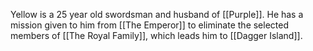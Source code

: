 Yellow is a 25 year old swordsman and husband of [[Purple]]. He has a mission given to him from [[The Emperor]] to eliminate the selected members of [[The Royal Family]], which leads him to [[Dagger Island]].